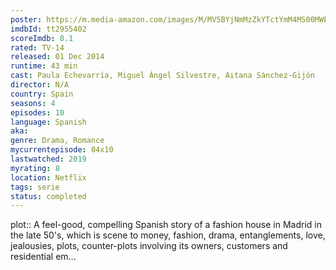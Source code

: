 ```yaml
---
poster: https://m.media-amazon.com/images/M/MV5BYjNmMzZkYTctYmM4MS00MWEzLThkYjItZmM5NjMzMmZmMDJiXkEyXkFqcGdeQXVyOTEwNTkyNjE@._V1_SX300.jpg
imdbId: tt2955402
scoreImdb: 8.1
rated: TV-14
released: 01 Dec 2014
runtime: 43 min
cast: Paula Echevarría, Miguel Ángel Silvestre, Aitana Sánchez-Gijón
director: N/A
country: Spain
seasons: 4
episodes: 10
language: Spanish
aka: 
genre: Drama, Romance
mycurrentepisode: 04x10
lastwatched: 2019
myrating: 8
location: Netflix
tags: serie
status: completed
---
```


plot:: A feel-good, compelling Spanish story of a fashion house in Madrid in the late 50's, which is scene to money, fashion, drama, entanglements, love, jealousies, plots, counter-plots involving its owners, customers and residential em...